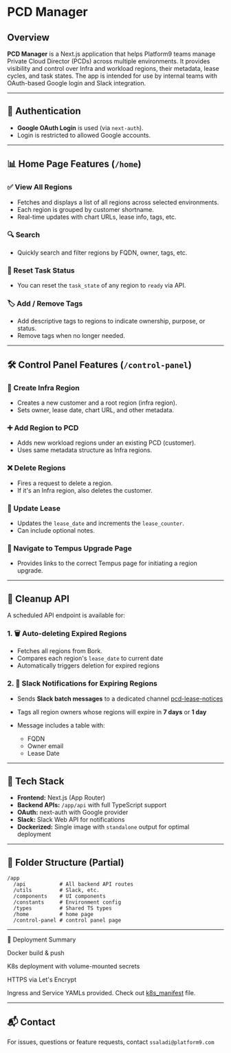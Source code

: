 # PCD Manager

## Overview

**PCD Manager** is a Next.js application that helps Platform9 teams manage Private Cloud Director (PCDs) across multiple environments. It provides visibility and control over Infra and workload regions, their metadata, lease cycles, and task states. The app is intended for use by internal teams with OAuth-based Google login and Slack integration.

---

## 🔐 Authentication

- **Google OAuth Login** is used (via `next-auth`).
- Login is restricted to allowed Google accounts.

---

## 📊 Home Page Features (`/home`)

### ✅ View All Regions

- Fetches and displays a list of all regions across selected environments.
- Each region is grouped by customer shortname.
- Real-time updates with chart URLs, lease info, tags, etc.

### 🔍 Search

- Quickly search and filter regions by FQDN, owner, tags, etc.

### 🔄 Reset Task Status

- You can reset the `task_state` of any region to `ready` via API.

### 🏷️ Add / Remove Tags

- Add descriptive tags to regions to indicate ownership, purpose, or status.
- Remove tags when no longer needed.

---

## 🛠 Control Panel Features (`/control-panel`)

### 🚀 Create Infra Region

- Creates a new customer and a root region (infra region).
- Sets owner, lease date, chart URL, and other metadata.

### ➕ Add Region to PCD

- Adds new workload regions under an existing PCD (customer).
- Uses same metadata structure as Infra regions.

### ❌ Delete Regions

- Fires a request to delete a region.
- If it's an Infra region, also deletes the customer.

### 🔁 Update Lease

- Updates the `lease_date` and increments the `lease_counter`.
- Can include optional notes.

### 🔗 Navigate to Tempus Upgrade Page

- Provides links to the correct Tempus page for initiating a region upgrade.

---

## 🧹 Cleanup API

A scheduled API endpoint is available for:

### 1. 🗑 Auto-deleting Expired Regions

- Fetches all regions from Bork.
- Compares each region's `lease_date` to current date
- Automatically triggers deletion for expired regions

### 2. 📣 Slack Notifications for Expiring Regions

- Sends **Slack batch messages** to a dedicated channel [pcd-lease-notices](https://platform9.slack.com/archives/C0935NGUC6B)
- Tags all region owners whose regions will expire in **7 days** or **1 day**
- Message includes a table with:

  - FQDN
  - Owner email
  - Lease Date

---

## 🔧 Tech Stack

- **Frontend:** Next.js (App Router)
- **Backend APIs:** `/app/api` with full TypeScript support
- **OAuth:** next-auth with Google provider
- **Slack:** Slack Web API for notifications
- **Dockerized:** Single image with `standalone` output for optimal deployment

---

## 📂 Folder Structure (Partial)

```
/app
  /api           # All backend API routes
  /utils         # Slack, etc.
  /components    # UI components
  /constants     # Environment config
  /types         # Shared TS types
  /home          # home page
  /control-panel # control panel page
```

---

🚀 Deployment Summary

Docker build & push

K8s deployment with volume-mounted secrets

HTTPS via Let's Encrypt

Ingress and Service YAMLs provided. Check out [k8s_manifest](https://github.com/KarthikSaladi-pf9/pcd_manager_hackathon/blob/main/k8s-config/pcd-manager.yaml) file.

---

## 📬 Contact

For issues, questions or feature requests, contact `ssaladi@platform9.com`

